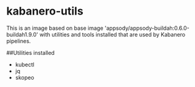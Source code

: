 # kabanero-utils

This is an image based on base image 'appsody/appsody-buildah:0.6.0-buildah1.9.0' with utilities and tools installed that are used by Kabanero pipelines.

##Utilities installed
- kubectl
- jq
- skopeo